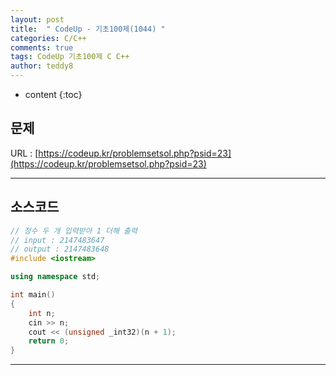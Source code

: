 ```yaml
---
layout: post   
title:  " CodeUp - 기초100제(1044) "
categories: C/C++
comments: true
tags: CodeUp 기초100제 C C++
author: teddy8  
---
```

* content
{:toc}

## 문제
URL : [https://codeup.kr/problemsetsol.php?psid=23](https://codeup.kr/problemsetsol.php?psid=23)

---

## 소스코드
``` cpp
// 정수 두 개 입력받아 1 더해 출력
// input : 2147483647
// output : 2147483648
#include <iostream>

using namespace std;

int main()
{
	int n;
	cin >> n;
	cout << (unsigned _int32)(n + 1);
	return 0;
}
```

---
